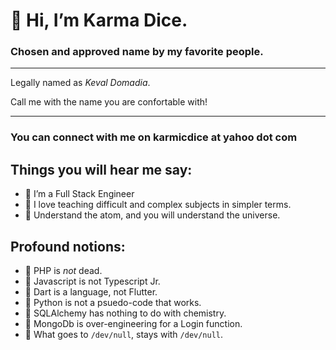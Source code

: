 # 👋 Hi, I’m Karma Dice.
### Chosen and approved name by my favorite people.

---
Legally named as _Keval Domadia_.

Call me with the name you are confortable with!

---
### You can connect with me on karmicdice at yahoo dot com

## Things you will hear me say:
- 👀 I’m a Full Stack Engineer
- 🌱 I love teaching difficult and complex subjects in simpler terms.
- 💞️ Understand the atom, and you will understand the universe.

## Profound notions:
- 💯 PHP is _not_ dead.
- 💯 Javascript is not Typescript Jr.
- 💯 Dart is a language, not Flutter.
- 💯 Python is not a psuedo-code that works.
- 💯 SQLAlchemy has nothing to do with chemistry.
- 💯 MongoDb is over-engineering for a Login function.
- 💯 What goes to `/dev/null`, stays with `/dev/null`.
